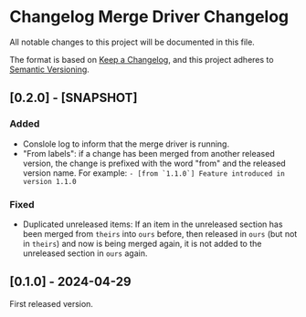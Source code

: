 # Changelog Merge Driver Changelog

All notable changes to this project will be documented in this file.

The format is based on [Keep a Changelog](https://keepachangelog.com/en/1.1.0/),
and this project adheres to [Semantic Versioning](https://semver.org/spec/v2.0.0.html).

## [0.2.0] - [SNAPSHOT]

### Added

- Conslole log to inform that the merge driver is running.
- "From labels": if a change has been merged from another released version, the change is prefixed with the word "from" and the released version name.
  For example: ``- [from `1.1.0`] Feature introduced in version 1.1.0``

### Fixed

- Duplicated unreleased items: If an item in the unreleased section has been merged from `theirs` into `ours` before, then released in `ours` (but not in `theirs`) and now is being merged again, it is not added to the unreleased section in `ours` again.

## [0.1.0] - 2024-04-29

First released version.
